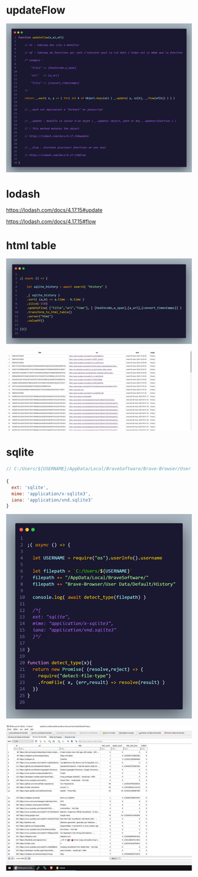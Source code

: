 # updateFlow

![](https://github.com/nemo6/updateFlow/blob/main/img/g.jpg)

# lodash

https://lodash.com/docs/4.17.15#update

https://lodash.com/docs/4.17.15#flow

# html table

![](https://github.com/nemo6/updateFlow/blob/main/img/d.jpg)

![](https://github.com/nemo6/updateFlow/blob/main/img/c.jpg)

# sqlite

```js
// C:/Users/${USERNAME}/AppData/Local/BraveSoftware/Brave-Browser/User Data/Default/History

{                                                                                                                                                  
  ext: 'sqlite',                                                                                                                                   
  mime: 'application/x-sqlite3',                                                                                                                   
  iana: 'application/vnd.sqlite3'                                                                                                                  
}
```

![](https://github.com/nemo6/updateFlow/blob/main/img/b.jpg)

![](https://github.com/nemo6/updateFlow/blob/main/img/a.jpg)
